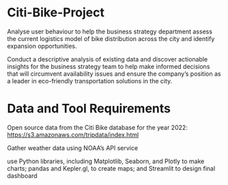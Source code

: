 # Citi-Bike-Project
Analyse user behaviour to help the business strategy department assess the current logistics model of bike distribution across the city and identify expansion opportunities. 

Conduct a descriptive analysis of existing data and discover actionable insights for the business strategy team to help make informed decisions that will circumvent availability issues and ensure the company’s position as a leader in eco-friendly transportation solutions in the city. 


# Data and Tool Requirements
Open source data from the Citi Bike database for the year 2022: https://s3.amazonaws.com/tripdata/index.html

Gather weather data using NOAA’s API service

use Python libraries, including Matplotlib, Seaborn, and Plotly to make charts; pandas and Kepler.gl, to create maps; and Streamlit to design final dashboard